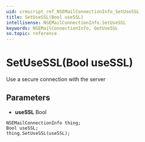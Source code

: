 ```yaml
---
uid: crmscript_ref_NSEMailConnectionInfo_SetUseSSL
title: SetUseSSL(Bool useSSL)
intellisense: NSEMailConnectionInfo.SetUseSSL
keywords: NSEMailConnectionInfo, GetUseSSL
so.topic: reference
---
```


# SetUseSSL(Bool useSSL)

Use a secure connection with the server

## Parameters

* **useSSL** Bool

```crmscript
NSEMailConnectionInfo thing;
Bool useSSL;
thing.SetUseSSL(useSSL);
```

